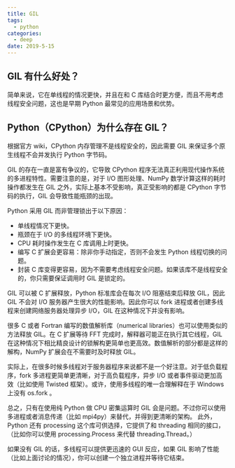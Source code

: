 ```yaml
---
title: GIL
tags:
  - python
categories:
  - deep
date: 2019-5-15
---
```

## GIL 有什么好处？
简单来说，它在单线程的情况更快，并且在和 C 库结合时更方便，而且不用考虑线程安全问题，这也是早期 Python 最常见的应用场景和优势。
<!-- more -->
## Python（CPython）为什么存在 GIL？
根据官方 wiki，CPython 内存管理不是线程安全的，因此需要 GIL 来保证多个原生线程不会并发执行 Python 字节码。

GIL 的存在一直是富有争议的，它导致 CPython 程序无法真正利用现代操作系统的多进程特性。需要注意的是，对于 I/O 图形处理、NumPy 数学计算这样的耗时操作都发生在 GIL 之外，实际上基本不受影响，真正受影响的都是 CPython 字节码的执行，GIL 会导致性能瓶颈的出现。

Python 采用 GIL 而非管理锁出于以下原因：
- 单线程情况下更快。
- 瓶颈在于 I/O 的多线程环境下更快。
- CPU 耗时操作发生在 C 库调用上时更快。
- 编写 C 扩展会更容易：除非你手动指定，否则不会发生 Python 线程切换的问题。
- 封装 C 库变得更容易，因为不需要考虑线程安全问题。如果该库不是线程安全的，你只需要保证调用时 GIL 是锁定的。

GIL 可以被 C 扩展释放，Python 标准库会在每次 I/O 阻塞结束后释放 GIL，因此 GIL 不会对 I/O 服务器产生很大的性能影响。因此你可以 fork 进程或者创建多线程来创建网络服务器处理异步 I/O，GIL 在这种情况下并没有影响。

很多 C 或者 Fortran 编写的数值解析库（numerical libraries）也可以使用类似的方法释放 GIL。在 C 扩展等待 FFT 完成时，解释器可能正在执行其它线程，GIL 在这种情况下相比精良设计的锁解构更简单也更高效。数值解析的部分都是这样的解构，NumPy 扩展会在不需要时及时释放 GIL。

实际上，在很多时候多线程对于服务器程序来说都不是一个好注意。对于低负载程序，fork 多进程更简单更清晰，对于高负载程序，异步 I/O 或者事件驱动更加高效（比如使用 Twisted 框架）。或许，使用多线程的唯一合理解释在于 Windows 上没有 os.fork 。

总之，只有在使用纯 Python 做 CPU 密集运算时 GIL 会是问题。不过你可以使用多进程或者消息传递（比如 mpi4py）来替代，并得到更清晰的架构。 此外，Python 还有 processing 这个库可供选择，它提供了和 threading 相同的接口，（比如你可以使用 processing.Process 来代替 threading.Thread。）

如果没有 GIL 的话，多线程可以提供更迅速的 GUI 反应，如果 GIL 影响了性能（比如上面讨论的情况），你可以创建一个独立进程并等待它结束。
